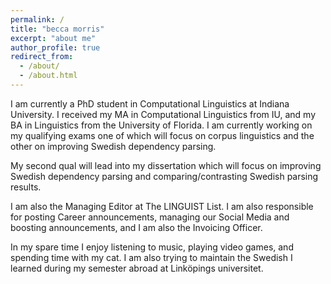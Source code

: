 ```yaml
---
permalink: /
title: "becca morris"
excerpt: "about me"
author_profile: true
redirect_from: 
  - /about/
  - /about.html
---
```


I am currently a PhD student in Computational Linguistics at Indiana University. I received my MA in Computational Linguistics from IU, and my BA in Linguistics from the University of Florida. I am currently working on my qualifying exams one of which will focus on corpus linguistics and the other on improving Swedish dependency parsing.

My second qual will lead into my dissertation which will focus on improving Swedish dependency parsing and comparing/contrasting Swedish parsing results.

I am also the Managing Editor at The LINGUIST List. I am also responsible for posting Career announcements, managing our Social Media and boosting announcements, and I am also the Invoicing Officer.

In my spare time I enjoy listening to music, playing video games, and spending time with my cat. I am also trying to maintain the Swedish I learned during my semester abroad at Linköpings universitet.